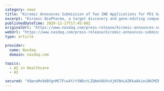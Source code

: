 ```yaml
---
category: news
title: "Kiromic Announces Submission of Two IND Applications for PD1 Gamma-delta CAR - T cell Therapy with the FDA"
excerpt: "Kiromic BioPharma, a target discovery and gene-editing company utilizing artificial intelligence and its proprietary neural network platform with a therapeutic focus on immuno-oncology, announced today the submission of two investigational new drug applications with the U."
publishedDateTime: 2020-12-17T17:45:00Z
originalUrl: "https://www.nasdaq.com/press-release/kiromic-announces-submission-of-two-ind-applications-for-pd1-gamma-delta-car-t-cell"
webUrl: "https://www.nasdaq.com/press-release/kiromic-announces-submission-of-two-ind-applications-for-pd1-gamma-delta-car-t-cell"
type: article

provider:
  name: Nasdaq
  domain: nasdaq.com

topics:
  - AI in Healthcare
  - AI

secured: "X9pnaMs9d8VgnMCTFcwXY/t5NDstLZQAmVQUVvVjKCNnLAZKkaAkioi8NJMZRCm1AKQM18r4WgPIcloSLuGs4h/tKSrLZB9t36uPOn7ry3sEmkWdzFJWznWZEh0FIWo/hi7z5Y5TyZZmF8xhZ9Zc1vx2FbkHJlYNx1f4iOk/XKGfYGPenynERfBBo2C9FDW7s8pEMHgb3QcmGVLpttK9LNIPQV6QAQyYuq27JLKBDoLvllTRCTrkRfdpc/dm4WYqWc0l16AwDzIQ/m1GZTer2eo+OWgiaVp3lwM4BviiWakuJ5NOPqHHZNPm7GntpuJrksLLv9CcuNX3K72nxiCwOwhbg9MoqNl45MxqyTwQNts=;UBh38srasSCYsSEgXwyrew=="
---
```


